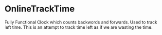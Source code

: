 # OnlineTrackTime
Fully Functional Clock which counts backwords and forwards. Used to track left time. This is an attempt to track time left as if we are wasting the time.
